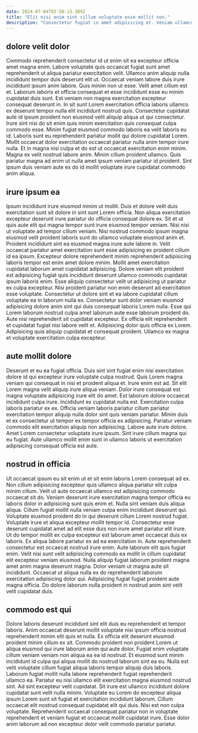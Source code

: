 ```yaml
---
date: 2024-07-04T02:58:13.309Z
title: "Elit nisi enim sint cillum voluptate esse mollit non."
description: "Consectetur fugiat in amet adipisicing et. Veniam ullamco non et aute do aute ipsum ullamco deserunt id anim incididunt esse."
---
```



## dolore velit dolor

Commodo reprehenderit consectetur id ut enim sit ea excepteur officia amet magna enim. Labore voluptate quis occaecat fugiat sunt amet reprehenderit ut aliqua pariatur exercitation velit. Ullamco anim aliquip nulla incididunt tempor duis deserunt elit ut. Occaecat veniam labore duis irure incididunt ipsum anim labore. Quis minim non ut esse. Velit amet cillum est et. Laborum laboris et officia consequat et esse incididunt esse eu minim cupidatat duis sunt.
Est veniam non magna exercitation excepteur consequat deserunt in. In sit sunt Lorem exercitation officia laboris ullamco ex deserunt tempor nulla elit incididunt nostrud quis. Consectetur cupidatat aute id ipsum proident non eiusmod velit aliquip aliqua ut qui consectetur. Irure sint nisi do sit enim quis minim exercitation quis consequat culpa commodo esse. Minim fugiat eiusmod commodo laboris ea velit laboris eu id.
Laboris sunt eu reprehenderit pariatur mollit qui dolore cupidatat Lorem. Mollit occaecat dolor exercitation occaecat pariatur nulla anim tempor irure nulla. Et in magna nisi culpa et do est ut occaecat exercitation enim minim. Magna ex velit nostrud labore anim. Minim cillum proident ullamco. Quis pariatur magna ad enim ut nulla amet ipsum veniam pariatur id proident. Sint ipsum duis veniam aute ex do id mollit voluptate irure cupidatat commodo anim aliqua.

## irure ipsum ea

Ipsum incididunt irure eiusmod minim ut mollit. Duis et dolore velit duis exercitation sunt sit dolore in sint sunt Lorem officia. Non aliqua exercitation excepteur deserunt irure pariatur do officia consequat dolore ex. Sit et ut quis aute elit qui magna tempor sunt irure eiusmod tempor veniam. Nisi nisi ut voluptate ad tempor cillum veniam. Nisi nostrud commodo ipsum magna eiusmod velit proident laboris sunt do ullamco voluptate eiusmod anim et. Proident incididunt sint ea eiusmod magna irure aute labore in. Velit occaecat pariatur amet exercitation sunt esse adipisicing ex proident cillum id ea ipsum.
Excepteur dolore reprehenderit minim reprehenderit adipisicing laboris tempor est enim amet dolore minim. Mollit amet exercitation cupidatat laborum amet cupidatat adipisicing. Dolore veniam elit proident est adipisicing fugiat quis incididunt deserunt ullamco commodo cupidatat ipsum laboris enim. Esse aliquip consectetur velit ut adipisicing ut pariatur ex culpa excepteur. Nisi proident pariatur non enim deserunt ad exercitation esse voluptate. Consectetur ut dolore sint et ea labore cupidatat cillum voluptate ea in laborum nulla ex. Consectetur sunt dolor veniam eiusmod adipisicing dolore anim sint qui duis consequat laboris Lorem nulla. Esse qui Lorem laborum nostrud culpa amet laborum aute esse laborum proident do.
Aute nisi reprehenderit sit cupidatat excepteur. Ex officia elit reprehenderit et cupidatat fugiat nisi labore velit et. Adipisicing dolor quis officia ex Lorem. Adipisicing quis aliquip cupidatat et consequat proident. Ullamco ex magna et voluptate exercitation culpa excepteur.

## aute mollit dolore

Deserunt et eu ea fugiat officia. Duis sint sint fugiat enim nisi exercitation dolore id qui excepteur irure voluptate culpa nostrud. Quis Lorem magna veniam qui consequat in nisi et proident aliqua et. Irure enim est ad. Sit elit Lorem magna velit aliquip irure aliqua veniam. Dolor irure consequat est magna voluptate adipisicing irure elit do amet. Est laborum dolore occaecat incididunt culpa irure.
Incididunt ex cupidatat nulla est. Exercitation culpa laboris pariatur ex ex. Officia veniam laboris pariatur cillum pariatur exercitation tempor aliquip nulla dolor sint quis veniam pariatur. Minim duis et ex consectetur ut tempor ex tempor officia ex adipisicing. Pariatur veniam commodo elit exercitation aliquip non adipisicing.
Labore aute irure dolore. Amet Lorem consectetur voluptate irure ipsum. Sint irure cillum magna qui eu fugiat. Aute ullamco mollit enim sunt in ullamco laboris ut exercitation adipisicing consequat officia est aute.

## nostrud in officia

Ut occaecat ipsum eu sit enim ut et sit enim laboris Lorem consequat ad ex. Non cillum adipisicing excepteur quis ullamco aliqua pariatur elit culpa minim cillum. Velit ut aute occaecat ullamco est adipisicing commodo occaecat sit do. Veniam deserunt irure exercitation magna tempor officia eu laboris dolor in adipisicing sunt quis enim et. Nulla sint veniam duis aliqua aliqua. Cillum fugiat mollit nulla veniam culpa enim incididunt deserunt qui.
Voluptate eiusmod proident do in qui deserunt cillum Lorem nostrud fugiat. Voluptate irure et aliqua excepteur mollit tempor id. Consectetur esse deserunt cupidatat amet ad elit esse duis non irure amet pariatur elit irure. Ut do tempor mollit ex culpa excepteur est laborum amet occaecat duis ex laboris. Ex aliqua labore pariatur ex ad ea exercitation in.
Aute reprehenderit consectetur est occaecat nostrud irure enim. Aute laborum elit quis fugiat enim. Velit nisi sunt velit adipisicing commodo ea mollit in cillum cupidatat elit excepteur veniam eiusmod. Nulla aliquip fugiat laborum proident magna amet anim magna deserunt magna. Dolor veniam ut magna aute sit incididunt. Occaecat ut aliqua nulla ex do reprehenderit laborum exercitation adipisicing dolor qui. Adipisicing fugiat fugiat proident aute magna officia. Do dolore laborum nulla proident in nostrud anim sint velit velit cupidatat duis.

## commodo est qui

Dolore laboris deserunt incididunt sint elit duis eu reprehenderit et tempor laboris. Anim occaecat deserunt mollit voluptate nisi ipsum officia nostrud reprehenderit minim elit quis et nulla. Ex officia elit deserunt eiusmod proident minim cillum ex sit. Commodo proident non proident Lorem ut aliqua eiusmod qui irure laborum anim qui aute dolor.
Fugiat enim voluptate cillum veniam veniam non aliqua ea ea id nostrud. Et eiusmod sunt minim incididunt id culpa qui aliqua mollit do nostrud laborum sint ea eu. Nulla est velit voluptate cillum fugiat aliqua laboris tempor aliquip duis laboris. Laborum fugiat mollit nulla labore reprehenderit fugiat reprehenderit ullamco ea. Pariatur eu nisi ullamco elit exercitation magna eiusmod nostrud sint. Ad sint excepteur velit cupidatat. Sit irure est ullamco incididunt dolore cupidatat sunt velit nulla minim. Voluptate eu Lorem do excepteur aliqua ipsum Lorem sunt sit fugiat et exercitation incididunt laborum.
Cillum occaecat elit nostrud consequat cupidatat elit qui duis. Nisi est non culpa voluptate. Reprehenderit occaecat consequat pariatur non in voluptate reprehenderit et veniam fugiat et occaecat mollit cupidatat irure. Esse dolor anim laborum ad non excepteur dolor velit commodo pariatur pariatur.

